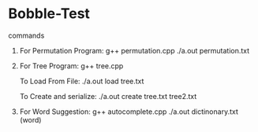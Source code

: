 # Bobble-Test

commands
  1. For Permutation Program:
      g++ permutation.cpp
      ./a.out permutation.txt
  
  2. For Tree Program:
      g++ tree.cpp
    
      To Load From File:
        ./a.out load tree.txt
     
      To Create and serialize:
        ./a.out create tree.txt tree2.txt
    
   3. For Word Suggestion:
       g++ autocomplete.cpp
       ./a.out dictinonary.txt (word)
